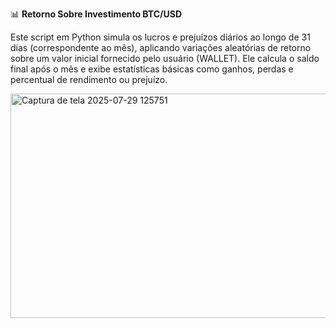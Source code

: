 📊 **Retorno Sobre Investimento BTC/USD**

Este script em Python simula os lucros e prejuízos diários ao longo de 31 dias (correspondente ao mês), aplicando variações aleatórias de retorno sobre um valor inicial fornecido pelo usuário (WALLET). Ele calcula o saldo final após o mês e exibe estatísticas básicas como ganhos, perdas e percentual de rendimento ou prejuízo.



<img width="879" height="359" alt="Captura de tela 2025-07-29 125751" src="https://github.com/user-attachments/assets/32defe0e-d8a4-4776-b331-1798b7eb9810" />
